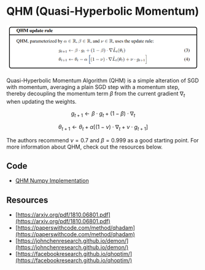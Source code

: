 # QHM (Quasi-Hyperbolic Momentum)

![QHM Update rule](doc/qhm_update_rule.PNG)

Quasi-Hyperbolic Momentum Algorithm (QHM) is a simple alteration of SGD with momentum, averaging a plain SGD step with a momentum step, thereby decoupling the momentum term $\beta$ from the current gradient $\nabla_t$ when updating the weights.

$$g_{t + 1} \leftarrow \beta \cdot g_t + (1 - \beta) \cdot \nabla_t$$

$$\theta_{t + 1} \leftarrow \theta_t + \alpha \left[ (1 - \nu) \cdot \nabla_t + \nu \cdot g_{t + 1} \right]$$

The authors recommend $\nu=0.7$ and $\beta=0.999$ as a good starting point. For more information about QHM, check out the resources below.

## Code

- [QHM Numpy Implementation](code/qhm.py)

## Resources

- [https://arxiv.org/pdf/1810.06801.pdf](https://arxiv.org/pdf/1810.06801.pdf)
- [https://paperswithcode.com/method/qhadam](https://paperswithcode.com/method/qhadam)
- [https://johnchenresearch.github.io/demon/](https://johnchenresearch.github.io/demon/)
- [https://facebookresearch.github.io/qhoptim/](https://facebookresearch.github.io/qhoptim/)
